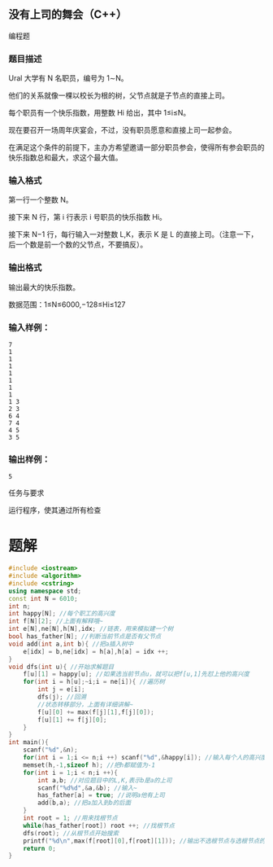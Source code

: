 ## 没有上司的舞会（C++）

编程题

### 题目描述

Ural 大学有 N 名职员，编号为 1∼N。

他们的关系就像一棵以校长为根的树，父节点就是子节点的直接上司。

每个职员有一个快乐指数，用整数 Hi 给出，其中 1≤i≤N。

现在要召开一场周年庆宴会，不过，没有职员愿意和直接上司一起参会。

在满足这个条件的前提下，主办方希望邀请一部分职员参会，使得所有参会职员的快乐指数总和最大，求这个最大值。

### 输入格式

第一行一个整数 N。

接下来 N 行，第 i 行表示 i 号职员的快乐指数 Hi。

接下来 N−1 行，每行输入一对整数 L,K，表示 K 是 L 的直接上司。（注意一下，后一个数是前一个数的父节点，不要搞反）。

### 输出格式

输出最大的快乐指数。

数据范围：1≤N≤6000,−128≤Hi≤127

### 输入样例：

```
7
1
1
1
1
1
1
1
1 3
2 3
6 4
7 4
4 5
3 5
```

### 输出样例：

```
5 
```

任务与要求

运行程序，使其通过所有检查

# 题解
```c++
#include <iostream>
#include <algorithm>
#include <cstring>
using namespace std;
const int N = 6010;
int n;
int happy[N]; //每个职工的高兴度
int f[N][2]; //上面有解释哦~
int e[N],ne[N],h[N],idx; //链表，用来模拟建一个树
bool has_father[N]; //判断当前节点是否有父节点
void add(int a,int b){ //把a插入树中
    e[idx] = b,ne[idx] = h[a],h[a] = idx ++;
}
void dfs(int u){ //开始求解题目
    f[u][1] = happy[u]; //如果选当前节点u，就可以把f[u,1]先怼上他的高兴度
    for(int i = h[u];~i;i = ne[i]){ //遍历树
        int j = e[i];
        dfs(j); //回溯
        //状态转移部分，上面有详细讲解~
        f[u][0] += max(f[j][1],f[j][0]);
        f[u][1] += f[j][0];
    }
}
int main(){
    scanf("%d",&n);
    for(int i = 1;i <= n;i ++) scanf("%d",&happy[i]); //输入每个人的高兴度
    memset(h,-1,sizeof h); //把h都赋值为-1
    for(int i = 1;i < n;i ++){
        int a,b; //对应题目中的L,K,表示b是a的上司
        scanf("%d%d",&a,&b); //输入~
        has_father[a] = true; //说明a他有上司
        add(b,a); //把a加入到b的后面
    }
    int root = 1; //用来找根节点
    while(has_father[root]) root ++; //找根节点
    dfs(root); //从根节点开始搜索
    printf("%d\n",max(f[root][0],f[root][1])); //输出不选根节点与选根节点的最大值
    return 0;
}
```